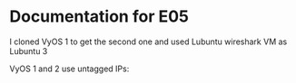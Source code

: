 # Documentation for E05

I cloned VyOS 1 to get the second one and used Lubuntu wireshark VM as Lubuntu 3


VyOS 1 and 2 use untagged IPs: 
